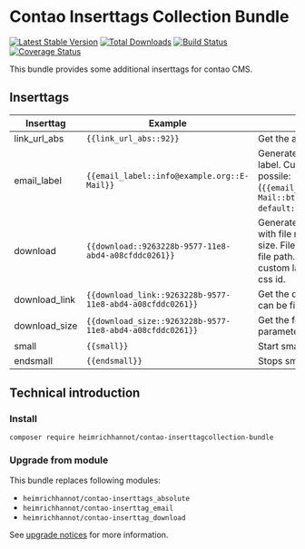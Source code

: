 # Contao Inserttags Collection Bundle
[![Latest Stable Version](https://poser.pugx.org/heimrichhannot/contao-inserttagcollection-bundle/v/stable)](https://packagist.org/packages/heimrichhannot/contao-inserttagcollection-bundle)
[![Total Downloads](https://poser.pugx.org/heimrichhannot/contao-inserttagcollection-bundle/downloads)](https://packagist.org/packages/heimrichhannot/contao-inserttagcollection-bundle)
[![Build Status](https://travis-ci.org/heimrichhannot/contao-inserttagcollection-bundle.svg?branch=master)](https://travis-ci.org/heimrichhannot/contao-inserttagcollection-bundle)
[![Coverage Status](https://coveralls.io/repos/github/heimrichhannot/contao-inserttagcollection-bundle/badge.svg?branch=master)](https://coveralls.io/github/heimrichhannot/contao-inserttagcollection-bundle?branch=master)

This bundle provides some additional inserttags for contao CMS.

## Inserttags

Inserttag      | Example              | Description
--------------|----------------------|-------------
link_url_abs  | `{{link_url_abs::92}}` | Get the absolute url of an page.
email_label   | `{{email_label::info@example.org::E-Mail}}` | Generate an e-mail link with custom label. Custom classes and id are also possile: (`{{email_label::info@example.org::E-Mail::btn btn-default::my_custom_email_link}}`)
download      | `{{download::9263228b-9577-11e8-abd4-a08cfddc0261}}` | Generate an download link to the file with file name as label and download size. File parameter can be file uuid or file path. Optional parameter for custom label, link css class and link css id.
download_link | `{{download_link::9263228b-9577-11e8-abd4-a08cfddc0261}}` | Get the download url. File parameter can be file uuid or file path.
download_size | `{{download_size::9263228b-9577-11e8-abd4-a08cfddc0261}}` | Get the  formatted download size. File parameter can be file uuid or file path.
small         | `{{small}}` | Start small text (Outputs `<small>`
endsmall      | `{{endsmall}}` | Stops small text (Outputs `</small>`

## Technical introduction

### Install

```
composer require heimrichhannot/contao-inserttagcollection-bundle
```

### Upgrade from module

This bundle replaces following modules: 
* `heimrichhannot/contao-inserttags_absolute`
* `heimrichhannot/contao-inserttag_email`
* `heimrichhannot/contao-inserttag_download`

See [upgrade notices](docs/upgrade.md) for more information.





